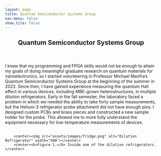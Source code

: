 ```yaml
---
layout: page
title: Quantum Semiconductor Systems Group
nav-menu: false
show_tile: false
---
```


<!-- Main -->
<div id="main" class="alt">

  <!-- One -->
<section id="one">
	<div class="inner">
		<header class="major">
			<h1>Quantum Semiconductor Systems Group</h1>
		</header>

<!-- Content -->
I knew that my programming and FPGA skills would not be enough to attain my goals of doing meaningful graduate research on quantum materials for nanoelectronics, so I started volunteering in Professor Michael Manfra’s Quantum Semiconductor Systems Group at the beginning of the summer in 2022. Since then, I have gained experience measuring the quantum Hall effect in various devices, including MBE-grown heterostructures, in multiple dilution refrigerators. Early in the fall semester, the laboratory faced a problem in which we needed the ability to take forty sample measurements, but the Helium-3 refrigerator probe attachment did not have enough pins. I designed custom PCBs and brass pieces and constructed a new sample holder for the probe. This allowed me to more fully understand the equipment necessary for low-temperature measurements of devices.<br><br>
		
		<center><img src="assets/images/fridge.png" alt="Dilution Refrigerator" width="500"></center>
		<center><b>Figure 1.</b> Inside one of the dilution refrigerators.</center>
